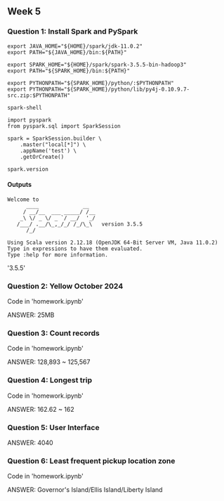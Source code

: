 ## Week 5

### Question 1: Install Spark and PySpark
```
export JAVA_HOME="${HOME}/spark/jdk-11.0.2"
export PATH="${JAVA_HOME}/bin:${PATH}"

export SPARK_HOME="${HOME}/spark/spark-3.5.5-bin-hadoop3"
export PATH="${SPARK_HOME}/bin:${PATH}"

export PYTHONPATH="${SPARK_HOME}/python/:$PYTHONPATH"
export PYTHONPATH="${SPARK_HOME}/python/lib/py4j-0.10.9.7-src.zip:$PYTHONPATH"

spark-shell

import pyspark
from pyspark.sql import SparkSession

spark = SparkSession.builder \
    .master("local[*]") \
    .appName('test') \
    .getOrCreate()

spark.version
```
#### Outputs
```
Welcome to
      ____              __
     / __/__  ___ _____/ /__
    _\ \/ _ \/ _ `/ __/  '_/
   /___/ .__/\_,_/_/ /_/\_\   version 3.5.5
      /_/

Using Scala version 2.12.18 (OpenJDK 64-Bit Server VM, Java 11.0.2)
Type in expressions to have them evaluated.
Type :help for more information.
```
'3.5.5'

### Question 2: Yellow October 2024
Code in 'homework.ipynb'

ANSWER: 25MB

### Question 3: Count records
Code in 'homework.ipynb'

ANSWER: 128,893 ~ 125,567

### Question 4: Longest trip
Code in 'homework.ipynb'

ANSWER: 162.62 ~ 162

### Question 5: User Interface
ANSWER: 4040

### Question 6: Least frequent pickup location zone
Code in 'homework.ipynb'

ANSWER: Governor's Island/Ellis Island/Liberty Island